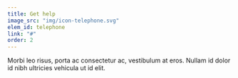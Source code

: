 ```yaml
---
title: Get help
image_src: "img/icon-telephone.svg"
elem_id: telephone
link: "#"
order: 2
---
```


Morbi leo risus, porta ac consectetur ac, vestibulum at eros. Nullam id dolor id nibh ultricies vehicula ut id elit. 
